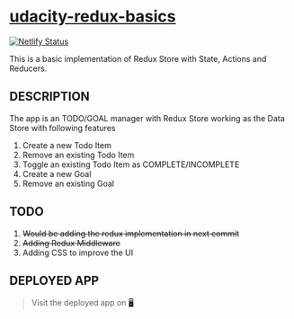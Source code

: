 # [udacity-redux-basics](https://redux-todo-goal.netlify.app/)

[![Netlify Status](https://api.netlify.com/api/v1/badges/c63cc15f-21b5-4818-a1d3-3cf60359b6e9/deploy-status)](https://app.netlify.com/sites/redux-todo-goal/deploys)

This is a basic implementation of Redux Store with State, Actions and Reducers.

## DESCRIPTION

The app is an TODO/GOAL manager with Redux Store working as the Data Store with following features

1. Create a new Todo Item
2. Remove an existing Todo Item
3. Toggle an existing Todo Item as COMPLETE/INCOMPLETE
4. Create a new Goal
5. Remove an existing Goal

## TODO

1.  ~~Would be adding the redux implementation in next commit~~
2.  ~~Adding Redux Middleware~~
3.  Adding CSS to improve the UI

## DEPLOYED APP

> Visit the deployed app on [🖥](https://redux-todo-goal.netlify.app/)
